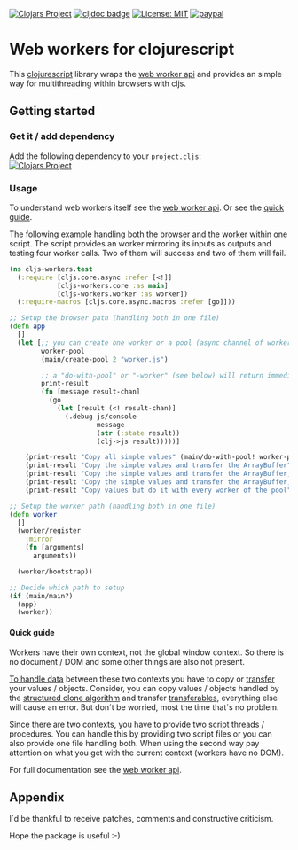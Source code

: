 [![Clojars Project](https://img.shields.io/clojars/v/jtk-dvlp/cljs-workers.svg)](https://clojars.org/jtk-dvlp/cljs-workers)
[![cljdoc badge](https://cljdoc.org/badge/jtk-dvlp/cljs-workers)](https://cljdoc.org/d/jtk-dvlp/cljs-workers/CURRENT)
[![License: MIT](https://img.shields.io/badge/License-MIT-yellow.svg)](https://github.com/jtkDvlp/cljs-workers/blob/master/LICENSE)
[![paypal](https://www.paypalobjects.com/en_US/i/btn/btn_donate_SM.gif)](https://www.paypal.com/donate?hosted_button_id=2PDXQMHX56T6U)

# Web workers for clojurescript

This [clojurescript](https://clojurescript.org/) library wraps the [web worker api](https://developer.mozilla.org/en-US/docs/Web/API/Web_Workers_API/Using_web_workers) and provides an simple way for multithreading within browsers with cljs.

## Getting started

### Get it / add dependency

Add the following dependency to your `project.cljs`:<br>
[![Clojars Project](https://img.shields.io/clojars/v/jtk-dvlp/cljs-workers.svg)](https://clojars.org/jtk-dvlp/cljs-workers)

### Usage

To understand web workers itself see the [web worker api](https://developer.mozilla.org/en-US/docs/Web/API/Web_Workers_API/Using_web_workers). Or see the [quick guide](#quick-guide).

The following example handling both the browser and the worker within one script. The script provides an worker mirroring its inputs as outputs and testing four worker calls. Two of them will success and two of them will fail.

```clojure
(ns cljs-workers.test
  (:require [cljs.core.async :refer [<!]]
            [cljs-workers.core :as main]
            [cljs-workers.worker :as worker])
  (:require-macros [cljs.core.async.macros :refer [go]]))

;; Setup the browser path (handling both in one file)
(defn app
  []
  (let [;; you can create one worker or a pool (async channel of workers)
        worker-pool
        (main/create-pool 2 "worker.js")

        ;; a "do-with-pool" or "-worker" (see below) will return immediately and give you a result channel. So to print the result you have to handle the channel
        print-result
        (fn [message result-chan]
          (go
            (let [result (<! result-chan)]
              (.debug js/console
                      message
                      (str (:state result))
                      (clj->js result)))))]

    (print-result "Copy all simple values" (main/do-with-pool! worker-pool {:handler :mirror, :arguments {:a "Hallo" :b "Welt" :c 10}}))
    (print-result "Copy the simple values and transfer the ArrayBuffer" (main/do-with-pool! worker-pool {:handler :mirror, :arguments {:a "Hallo" :b "Welt" :c 10 :d (js/ArrayBuffer. 10) :transfer [:d]} :transfer [:d]}))
    (print-result "Copy the simple values and transfer the ArrayBuffer, but transfer (browser thread) will fail cause the wrong value and the wrong type is marked to do so" (main/do-with-pool! worker-pool {:handler :mirror, :arguments {:a "Hallo" :b "Welt" :c 10 :d (js/ArrayBuffer. 10) :transfer [:d]} :transfer [:c]}))
    (print-result "Copy the simple values and transfer the ArrayBuffer, but transfer mirroring (worker thread) will fail cause the wrong value and the wrong type is marked to do so" (main/do-with-pool! worker-pool {:handler :mirror, :arguments {:a "Hallo" :b "Welt" :c 10 :d (js/ArrayBuffer. 10) :transfer [:c]} :transfer [:d]}))
    (print-result "Copy values but do it with every worker of the pool" (main/do-for-pool! worker-pool {:handler :mirror, :arguments {:a "Hallo" :b "Welt" :c 10}}))))

;; Setup the worker path (handling both in one file)
(defn worker
  []
  (worker/register
    :mirror
    (fn [arguments]
      arguments))

  (worker/bootstrap))

;; Decide which path to setup
(if (main/main?)
  (app)
  (worker))
```

#### Quick guide

Workers have their own context, not the global window context. So there is no document / DOM and some other things are also not present.

[To handle data](https://developer.mozilla.org/de/docs/Web/API/Worker/postMessage) between these two contexts you have to copy or [transfer](https://developer.mozilla.org/en-US/docs/Web/API/Web_Workers_API/Using_web_workers#Transferring_data_to_and_from_workers_further_details) your values / objects. Consider, you can copy values / objects handled by the [structured clone algorithm](https://developer.mozilla.org/de/docs/Web/API/Web_Workers_API/Structured_clone_algorithm) and transfer [transferables](https://developer.mozilla.org/en-US/docs/Web/API/Transferable), everything else will cause an error. But don´t be worried, most the time that´s no problem.

Since there are two contexts, you have to provide two script threads / procedures. You can handle this by providing two script files or you can also provide one file handling both. When using the second way pay attention on what you get with the current context (workers have no DOM).

For full documentation see the [web worker api](https://developer.mozilla.org/en-US/docs/Web/API/Web_Workers_API/Using_web_workers).

## Appendix

I´d be thankful to receive patches, comments and constructive criticism.

Hope the package is useful :-)
